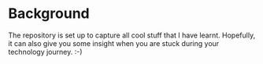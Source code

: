 # Background
The repository is set up to capture all cool stuff that I have learnt. Hopefully, it can also give you some insight when you are stuck during your technology journey.  :-)